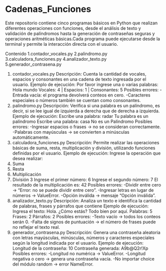  # Cadenas_Funciones
 
 Este repositorio contiene cinco programas básicos en Python que realizan diferentes operaciones con funciones, desde el análisis de texto y validación de palíndromos hasta la generación de contraseñas seguras y operaciones aritméticas básicas.Cada programa puede ejecutarse desde la terminal y permite la interacción directa con el usuario.

 Contenido
 1.contador_vocales.py
 2.palindromo.py
 3.calculadora_funciones.py
 4.analizador_texto.py
 5.generador_contrasena.py
 
 1. contador_vocales.py
 Descripción:
 Cuenta la cantidad de vocales, espacios y consonantes en una cadena de texto ingresada por el usuario. 
 Ejemplo de ejecución:
 Por favor ingrese una o varias palabras: Hola mundo
 Vocales: 4 | Espacios: 1 | Consonantes: 5
 Posibles errores:
 -Entrada vacía: el programa devolverá conteos en cero.
 -Caracteres especiales o números también se cuentan como consonantes.
 2. palindromo.py
 Descripción:
 Verifica si una palabra es un palíndromo, es decir, si se lee igual de izquierda a derecha que de derecha a izquierda.
 Ejemplo de ejecución:
 Escribe una palabra: radar
 Tu palabra es un palíndromo
 Escribe una palabra: casa
 No es un Palíndromo
 Posibles errores:
 -Ingresar espacios o frases → no se consideran correctamente.
 -Palabras con mayúsculas → se convierten a minúsculas automáticamente.
 3. calculadora_funciones.py
 Descripción:
 Permite realizar las operaciones básicas de suma, resta, multiplicación y división, utilizando funciones definidas por el usuario.
 Ejemplo de ejecución:
 Ingrese la operación que desea realizar:
 1. Suma
 2. Resta
 3. Multiplicación
 4. División
 3
 Ingrese el primer número:
 6
 Ingrese el segundo número:
 7
 El resultado de la multiplicación es: 42
 Posibles errores:
 -Dividir entre cero → “Error: no se puede dividir entre cero”.
 -Ingresar letras en lugar de números → ValueError.
 -Opción inválida → mensaje “Opción inválida”.
 4. analizador_texto.py
 Descripción:
 Analiza un texto e identifica la cantidad de palabras, frases y párrafos que contiene
 Ejemplo de ejecución:
 Ingresa el texto:
 Hola. ¿Cómo estás?
 Todo bien por aquí.
 Palabras: 5
 Frases: 2
 Párrafos: 2
 Posibles errores:
 -Texto vacío → todos los conteos serán 0.
 -Falta de signos de puntuación → el número de frases puede no reflejar el texto real.
 5. generador_contrasena.py
 Descripción:
 Genera una contraseña aleatoria con letras mayúsculas, minúsculas, números y caracteres especiales según la longitud indicada por el usuario.
 Ejemplo de ejecución:
 Longitud de la contraseña: 10
 Contraseña generada: A9b@Q2r!Xp
 Posibles errores:
 -Longitud no numérica → ValueError.
 -Longitud negativa o cero → genera una contraseña vacía.
 -No importar choice del módulo random → error NameError.